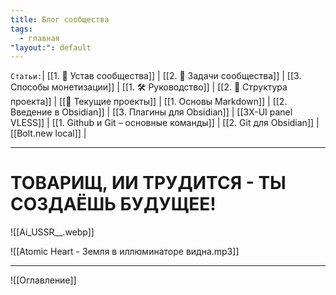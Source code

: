 ```yaml
---
title: Блог сообщества
tags:
  - главная
"layout:": default
---
```

`Статьи:`| [[1. 📜 Устав сообщества]] | [[2. 📝 Задачи сообщества]] | [[3. Способы монетизации]] | [[1. 🛠️ Руководство]] | [[2. 🚧 Структура проекта]] | [[🔄 Текущие проекты]]  | [[1. Основы Markdown]] | [[2. Введение в Obsidian]] | [[3. Плагины для Obsidian]] | [[3X-UI panel VLESS]] | [[1. Github и Git – основные команды]] | [[2. Git для Obsidian]] | [[Bolt.new local]] |

---
# ТОВАРИЩ, ИИ ТРУДИТСЯ - ТЫ СОЗДАЁШЬ БУДУЩЕЕ!
![[Ai_USSR__.webp]]

![[Atomic Heart - Земля в иллюминаторе видна.mp3]]

---

![[Оглавление]]